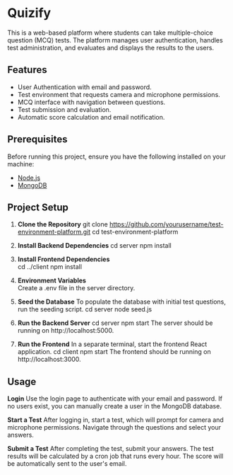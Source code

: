 # Quizify

This is a web-based platform where students can take multiple-choice question (MCQ) tests. The platform manages user authentication, handles test administration, and evaluates and displays the results to the users.

## Features

- User Authentication with email and password.
- Test environment that requests camera and microphone permissions.
- MCQ interface with navigation between questions.
- Test submission and evaluation.
- Automatic score calculation and email notification.

## Prerequisites

Before running this project, ensure you have the following installed on your machine:

- [Node.js](https://nodejs.org/) 
- [MongoDB](https://www.mongodb.com/) 

## Project Setup

1. **Clone the Repository**
   git clone https://github.com/yourusername/test-environment-platform.git
   cd test-environment-platform

2. **Install Backend Dependencies**
   cd server
   npm install

3. **Install Frontend Dependencies**   
    cd ../client
    npm install

4. **Environment Variables**  
    Create a .env file in the server directory.

5. **Seed the Database**
    To populate the database with initial test questions, run the seeding script.
    cd server
    node seed.js

6. **Run the Backend Server**
    cd server
    npm start
    The server should be running on http://localhost:5000.

7. **Run the Frontend**
    In a separate terminal, start the frontend React application.
    cd client
    npm start
    The frontend should be running on http://localhost:3000.


## Usage
**Login**
Use the login page to authenticate with your email and password.
If no users exist, you can manually create a user in the MongoDB database.

**Start a Test**
After logging in, start a test, which will prompt for camera and microphone permissions.
Navigate through the questions and select your answers.

**Submit a Test**
After completing the test, submit your answers.
The test results will be calculated by a cron job that runs every hour.
The score will be automatically sent to the user's email.

